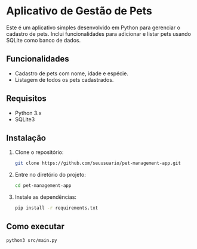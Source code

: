 # Aplicativo de Gestão de Pets

Este é um aplicativo simples desenvolvido em Python para gerenciar o cadastro de pets. Inclui funcionalidades para adicionar e listar pets usando SQLite como banco de dados.

## Funcionalidades

- Cadastro de pets com nome, idade e espécie.
- Listagem de todos os pets cadastrados.

## Requisitos

- Python 3.x
- SQLite3

## Instalação

1. Clone o repositório:
    ```bash
    git clone https://github.com/seuusuario/pet-management-app.git
    ```
2. Entre no diretório do projeto:
    ```bash
    cd pet-management-app
    ```
3. Instale as dependências:
    ```bash
    pip install -r requirements.txt
    ```

## Como executar

```bash
python3 src/main.py
